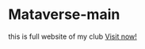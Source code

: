 # Mataverse-main
this is full website of my club <a href="https://mataverse-main.onrender.com">Visit now!</a>
